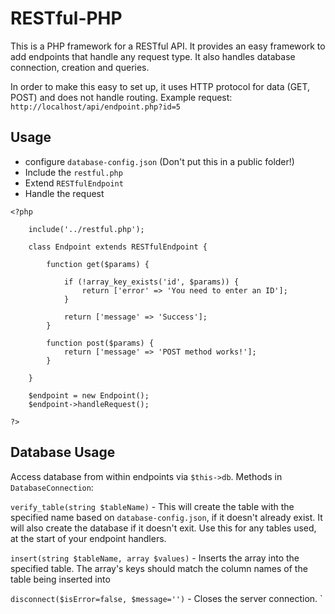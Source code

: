 # RESTful-PHP

This is a PHP framework for a RESTful API. It provides an easy framework to add endpoints that handle any request type. It also handles database connection, creation and queries. 

In order to make this easy to set up, it uses HTTP protocol for data (GET, POST) and does not handle routing. Example request: `http://localhost/api/endpoint.php?id=5`

## Usage

- configure `database-config.json` (Don't put this in a public folder!)
- Include the `restful.php`
- Extend `RESTfulEndpoint`
- Handle the request

```
<?php

    include('../restful.php');

    class Endpoint extends RESTfulEndpoint {

        function get($params) {
            
            if (!array_key_exists('id', $params)) {
                return ['error' => 'You need to enter an ID'];
            }
            
            return ['message' => 'Success'];
        }

        function post($params) {
            return ['message' => 'POST method works!'];
        }

    }

    $endpoint = new Endpoint();
    $endpoint->handleRequest();

?>
```

## Database Usage

Access database from within endpoints via `$this->db`. Methods in `DatabaseConnection`:

`verify_table(string $tableName)` - This will create the table with the specified name based on `database-config.json`, if it doesn't already exist. It will also create the database if it doesn't exit. Use this for any tables used, at the start of your endpoint handlers.

`insert(string $tableName, array $values)` - Inserts the array into the specified table. The array's keys should match the column names of the table being inserted into

`disconnect($isError=false, $message='')` - Closes the server connection.
`
